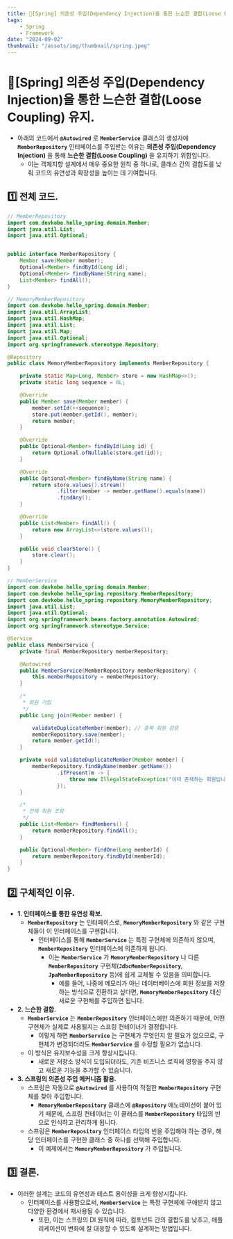 ```yaml
---
title: 🍃[Spring] 의존성 주입(Dependency Injection)을 통한 느슨한 결합(Loose Coupling) 유지.
tags:
    - Spring
    - Framework
date: "2024-09-02"
thumbnail: "/assets/img/thumbnail/spring.jpeg"
---
```


# 🍃[Spring] 의존성 주입(Dependency Injection)을 통한 느슨한 결합(Loose Coupling) 유지.
- 아래의 코드에서 **`@Autowired`** 로 **`MemberService`** 클래스의 생성자에 **`MemberRepository`** 인터페이스를 주입받는 이유는 **의존성 주입(Dependency Injection)** 을 통해 **느슨한 결합(Loose Coupling)** 을 유지하기 위합입니다.
    - 이는 객체지향 설계에서 매우 중요한 원칙 중 하나로, 클래스 간의 결합도를 낮춰 코드의 유연성과 확장성을 높이는 데 기여합니다.

## 1️⃣ 전체 코드.

```java
// MemberRepository
import com.devkobe.hello_spring.domain.Member;
import java.util.List;
import java.util.Optional;


public interface MemberRepository {
	Member save(Member member);
	Optional<Member> findById(Long id);
	Optional<Member> findByName(String name);
	List<Member> findAll();
}

// MemoryMemberRepository
import com.devkobe.hello_spring.domain.Member;
import java.util.ArrayList;
import java.util.HashMap;
import java.util.List;
import java.util.Map;
import java.util.Optional;
import org.springframework.stereotype.Repository;

@Repository
public class MemoryMemberRepository implements MemberRepository {

	private static Map<Long, Member> store = new HashMap<>();
	private static long sequence = 0L;

	@Override
	public Member save(Member member) {
		member.setId(++sequence);
		store.put(member.getId(), member);
		return member;
	}

	@Override
	public Optional<Member> findById(Long id) {
		return Optional.ofNullable(store.get(id));
	}

	@Override
	public Optional<Member> findByName(String name) {
		return store.values().stream()
				.filter(member -> member.getName().equals(name))
				.findAny();
	}

	@Override
	public List<Member> findAll() {
		return new ArrayList<>(store.values());
	}

	public void clearStore() {
		store.clear();
	}
}

// MemberService
import com.devkobe.hello_spring.domain.Member;
import com.devkobe.hello_spring.repository.MemberRepository;
import com.devkobe.hello_spring.repository.MemoryMemberRepository;
import java.util.List;
import java.util.Optional;
import org.springframework.beans.factory.annotation.Autowired;
import org.springframework.stereotype.Service;

@Service
public class MemberService {
	private final MemberRepository memberRepository;

	@Autowired
	public MemberService(MemberRepository memberRepository) {
		this.memberRepository = memberRepository;
	}

	/*
	 * 회원 가입
	 */
	public Long join(Member member) {

		validateDuplicateMember(member); // 중복 회원 검증
		memberRepository.save(member);
		return member.getId();
	}

	private void validateDuplicateMember(Member member) {
		memberRepository.findByName(member.getName())
				.ifPresent(m -> {
					throw new IllegalStateException("이미 존재하는 회원입니다.");
				});
	}

	/*
	 * 전체 회원 조회
	 */
	public List<Member> findMembers() {
		return memberRepository.findAll();
	}

	public Optional<Member> findOne(Long memberId) {
		return memberRepository.findById(memberId);
	}
}
```

## 2️⃣ 구체적인 이유.
- **1. 인터페이스를 통한 유연성 확보.**
    - **`MemberRepository`** 는 인터페이스로, **`MemoryMemberRepository`** 와 같은 구현체들이 이 인터페이스를 구현합니다.
        - 인터페이스를 통해 **`MemberService`** 는 특정 구현체에 의존하지 않으며, **`MemberRepository`** 인터페이스에 의존하게 됩니다.
            - 이는 **`MemberService`** 가 **`MemoryMemberRepository`** 나 다른 **`MemberRepository`** 구현체(**`JdbcMemberRepository`**, **`JpaMemberRepository`** 등)에 쉽게 교체될 수 있음을 의미합니다.
                - 예를 들어, 나중에 메모리가 아닌 데이터베이스에 회원 정보를 저장하는 방식으로 전환하고 싶다면, **`MemoryMemberRepository`** 대신 새로운 구현체를 주입하면 됩니다.
- **2. 느슨한 결합.**
    - **`MemberService`** 는 **`MemberRepository`** 인터페이스에만 의존하기 때문에, 어떤 구현체가 실제로 사용될지는 스프링 컨테이너가 결정합니다.
        - 이렇게 하면 **`MemberService`** 는 구현체가 무엇인지 알 필요가 없으므로, 구현체가 변경되더라도 **`MemberService`** 를 수정할 필요가 없습니다.
    - 이 방식은 유지보수성을 크게 향상시킵니다.
        - 새로운 저장소 방식이 도입되더라도, 기존 비즈니스 로직에 영향을 주지 않고 새로운 기능을 추가할 수 있습니다.
- **3. 스프링의 의존성 주입 메커니즘 활용.**
    - 스프링은 자동으로 **`@Autowired`** 를 사용하여 적절한 **`MemberRepository`** 구현체를 찾아 주입합니다.
        - **`MemoryMemberRepository`** 클래스에 **`@Repository`** 애노테이션이 붙어 있기 때문에, 스프링 컨테이너는 이 클래스를 **`MemberRepository`** 타입의 빈으로 인식하고 관리하게 됩니다.
    - 스프링은 **`MemberRepository`** 인터페이스 타입의 빈을 주입해야 하는 경우, 해당 인터페이스를 구현한 클래스 중 하나를 선택해 주입합니다.
        - 이 예제에서는 **`MemoryMemberRepository`** 가 주입됩니다.

## 3️⃣ 결론.
- 이러한 설계는 코드의 유연성과 테스트 용이성을 크게 향상시킵니다.
    - 인터페이스를 사용함으로써, **`MemberService`** 는 특정 구현체에 구애받지 않고 다양한 환경에서 재사용될 수 있습니다.
        - 또한, 이는 스프링의 DI 원칙에 따라, 컴포넌트 간의 결합도를 낮추고, 애플리케이션이 변화에 잘 대응할 수 있도록 설계하는 방법입니다.
